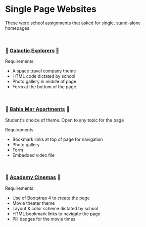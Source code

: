 # Single Page Websites

These were school assignments that asked for single, stand-alone homepages.

<br>

### 🚀 [Galactic Explorers](spacetravel.html) 🚀

Requirements:

* A space travel company theme
* HTML code dictated by school
* Photo gallery in middle of page
* Form at the bottom of the page.
  
<br>

### 🌊 [Bahia Mar Apartments](apartments.html) 🌊

Student's choice of theme.  Open to any topic for the page

Requirements:

* Bookmark links at top of page for navigation
* Photo gallery
* Form
* Embedded video file

<br>

### 🎥 [Academy Cinemas](bootstrap.html) 🎥

Requirements:

* Use of Bootstrap 4 to create the page
* Movie theater theme
* Layout & color scheme dictated by school
* HTML bookmark links to navigate the page
* Pill badges for the movie times
